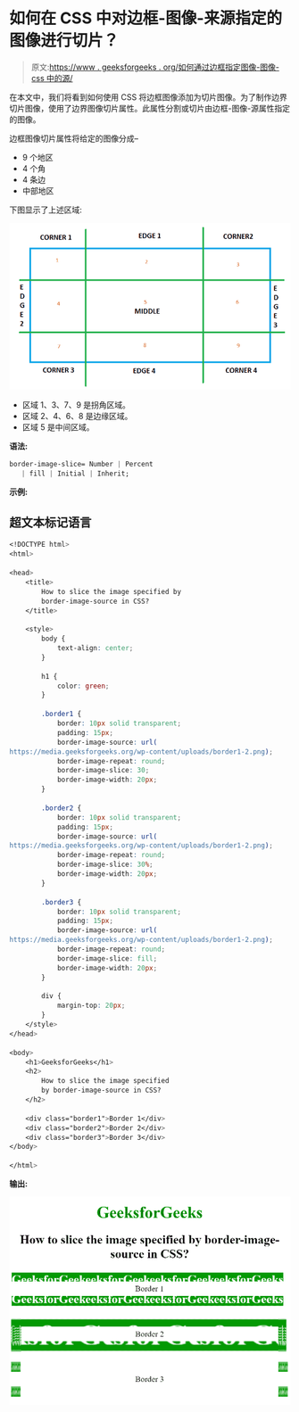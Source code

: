 # 如何在 CSS 中对边框-图像-来源指定的图像进行切片？

> 原文:[https://www . geeksforgeeks . org/如何通过边框指定图像-图像-css 中的源/](https://www.geeksforgeeks.org/how-to-slice-image-specified-by-border-image-source-in-css/)

在本文中，我们将看到如何使用 CSS 将边框图像添加为切片图像。为了制作边界切片图像，使用了边界图像切片属性。此属性分割或切片由边框-图像-源属性指定的图像。

边框图像切片属性将给定的图像分成–

*   9 个地区
*   4 个角
*   4 条边
*   中部地区

下图显示了上述区域:

![](img/d9e2d1d4999a5e1b422c029e1a59da15.png)

*   区域 1、3、7、9 是拐角区域。
*   区域 2、4、6、8 是边缘区域。
*   区域 5 是中间区域。

**语法:**

```css
border-image-slice= Number | Percent 
   | fill | Initial | Inherit;
```

**示例:**

## 超文本标记语言

```css
<!DOCTYPE html>
<html>

<head>
    <title>
        How to slice the image specified by
        border-image-source in CSS?
    </title>

    <style>
        body {
            text-align: center;
        }

        h1 {
            color: green;
        }

        .border1 {
            border: 10px solid transparent;
            padding: 15px;
            border-image-source: url(
https://media.geeksforgeeks.org/wp-content/uploads/border1-2.png);
            border-image-repeat: round;
            border-image-slice: 30;
            border-image-width: 20px;
        }

        .border2 {
            border: 10px solid transparent;
            padding: 15px;
            border-image-source: url(
https://media.geeksforgeeks.org/wp-content/uploads/border1-2.png);
            border-image-repeat: round;
            border-image-slice: 30%;
            border-image-width: 20px;
        }

        .border3 {
            border: 10px solid transparent;
            padding: 15px;
            border-image-source: url(
https://media.geeksforgeeks.org/wp-content/uploads/border1-2.png);
            border-image-repeat: round;
            border-image-slice: fill;
            border-image-width: 20px;
        }

        div {
            margin-top: 20px;
        }
    </style>
</head>

<body>
    <h1>GeeksforGeeks</h1>
    <h2>
        How to slice the image specified
        by border-image-source in CSS?
    </h2>

    <div class="border1">Border 1</div>
    <div class="border2">Border 2</div>
    <div class="border3">Border 3</div>
</body>

</html>
```

**输出:**

![](img/3c71cc09913df88845fe2eadc2ff2600.png)